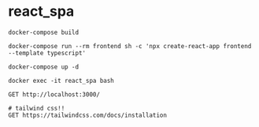 # react_spa

```shell
docker-compose build

docker-compose run --rm frontend sh -c 'npx create-react-app frontend --template typescript'

docker-compose up -d

docker exec -it react_spa bash
```

```http request
GET http://localhost:3000/
```

```http request
# tailwind css!!
GET https://tailwindcss.com/docs/installation
```